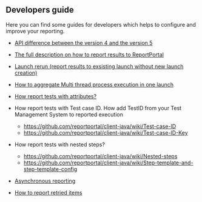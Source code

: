 ## Developers guide

Here you can find some guides for developers which helps to configure and improve your reporting.
 
* [API difference between the version 4 and the version 5](https://github.com/reportportal/documentation/blob/master/src/md/src/DevGuides/api-differences.md)


* [The full description on how to report results to ReportPortal](https://github.com/reportportal/documentation/blob/master/src/md/src/DevGuides/reporting.md)


* [Launch rerun (report results to exsisting launch without new launch creation)](https://github.com/reportportal/documentation/blob/master/src/md/src/DevGuides/rerun.md)


* [How to aggregate Multi thread process execution in one launch](https://github.com/reportportal/client-java/wiki/How-to-aggregate-Multi-thread-process-execution-in-one-launch)


* [How report tests with attributes?](https://github.com/reportportal/client-java/wiki/Test-item-attributes)


* How report tests with Test case ID. How add TestID from your Test Management System to reported execution
  * https://github.com/reportportal/client-java/wiki/Test-case-ID
  * https://github.com/reportportal/client-java/wiki/Test-case-ID-Key



* How report tests with nested steps?
  * https://github.com/reportportal/client-java/wiki/Nested-steps
  * https://github.com/reportportal/client-java/wiki/Step-template-and-step-template-config
  
* [Asynchronous reporting](https://github.com/reportportal/documentation/blob/async-reporting/src/md/src/DevGuides/async-reporting.md)
* [How to report retried items](https://github.com/reportportal/documentation/blob/master/src/md/src/DevGuides/retries.md)
